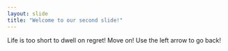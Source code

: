 ```yaml
---
layout: slide
title: "Welcome to our second slide!"
---
```

Life is too short to dwell on regret! Move on!
Use the left arrow to go back!
